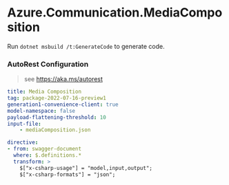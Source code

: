 # Azure.Communication.MediaComposition

Run `dotnet msbuild /t:GenerateCode` to generate code.

### AutoRest Configuration
> see https://aka.ms/autorest

``` yaml
title: Media Composition
tag: package-2022-07-16-preview1
generation1-convenience-client: true
model-namespace: false
payload-flattening-threshold: 10
input-file:
    - mediaComposition.json
```

``` yaml
directive:
- from: swagger-document
  where: $.definitions.*
  transform: >
    $["x-csharp-usage"] = "model,input,output";
    $["x-csharp-formats"] = "json";
```

